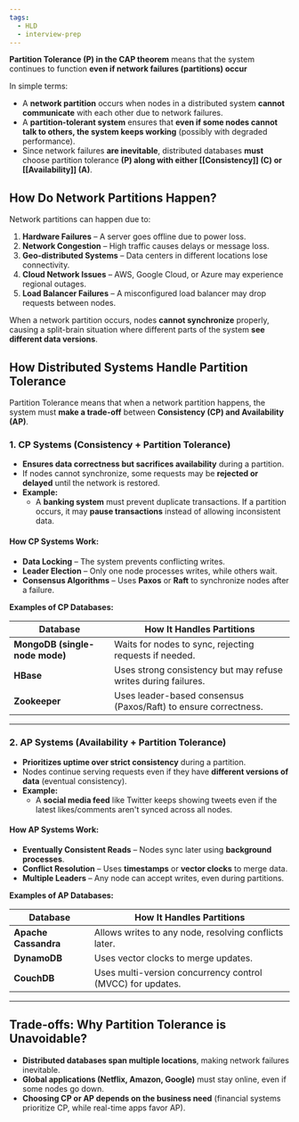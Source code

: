 ```yaml
---
tags:
  - HLD
  - interview-prep
---
```

**Partition Tolerance (P) in the CAP theorem** means that the system continues to function **even if network failures (partitions) occur**

In simple terms:
- A **network partition** occurs when nodes in a distributed system **cannot communicate** with each other due to network failures.
- A **partition-tolerant system** ensures that **even if some nodes cannot talk to others, the system keeps working** (possibly with degraded performance).
- Since network failures **are inevitable**, distributed databases **must** choose partition tolerance **(P) along with either [[Consistency]] (C) or [[Availability]] (A)**.
## **How Do Network Partitions Happen?**

Network partitions can happen due to:
1. **Hardware Failures** – A server goes offline due to power loss.
2. **Network Congestion** – High traffic causes delays or message loss.
3. **Geo-distributed Systems** – Data centers in different locations lose connectivity.
4. **Cloud Network Issues** – AWS, Google Cloud, or Azure may experience regional outages.
5. **Load Balancer Failures** – A misconfigured load balancer may drop requests between nodes.

When a network partition occurs, nodes **cannot synchronize** properly, causing a split-brain situation where different parts of the system **see different data versions**.

## **How Distributed Systems Handle Partition Tolerance**

Partition Tolerance means that when a network partition happens, the system must **make a trade-off** between **Consistency (CP) and Availability (AP)**.

### **1. CP Systems (Consistency + Partition Tolerance)**

- **Ensures data correctness but sacrifices availability** during a partition.
- If nodes cannot synchronize, some requests may be **rejected or delayed** until the network is restored.
- **Example:**
    - A **banking system** must prevent duplicate transactions. If a partition occurs, it may **pause transactions** instead of allowing inconsistent data.

#### **How CP Systems Work:**

- **Data Locking** – The system prevents conflicting writes.
- **Leader Election** – Only one node processes writes, while others wait.
- **Consensus Algorithms** – Uses **Paxos** or **Raft** to synchronize nodes after a failure.

**Examples of CP Databases:**

|Database|How It Handles Partitions|
|---|---|
|**MongoDB (single-node mode)**|Waits for nodes to sync, rejecting requests if needed.|
|**HBase**|Uses strong consistency but may refuse writes during failures.|
|**Zookeeper**|Uses leader-based consensus (Paxos/Raft) to ensure correctness.|

---

### **2. AP Systems (Availability + Partition Tolerance)**

- **Prioritizes uptime over strict consistency** during a partition.
- Nodes continue serving requests even if they have **different versions of data** (eventual consistency).
- **Example:**
    - A **social media feed** like Twitter keeps showing tweets even if the latest likes/comments aren't synced across all nodes.

#### **How AP Systems Work:**

- **Eventually Consistent Reads** – Nodes sync later using **background processes**.
- **Conflict Resolution** – Uses **timestamps** or **vector clocks** to merge data.
- **Multiple Leaders** – Any node can accept writes, even during partitions.

**Examples of AP Databases:**

|Database|How It Handles Partitions|
|---|---|
|**Apache Cassandra**|Allows writes to any node, resolving conflicts later.|
|**DynamoDB**|Uses vector clocks to merge updates.|
|**CouchDB**|Uses multi-version concurrency control (MVCC) for updates.|

---

## **Trade-offs: Why Partition Tolerance is Unavoidable?**

- **Distributed databases span multiple locations**, making network failures inevitable.
- **Global applications (Netflix, Amazon, Google)** must stay online, even if some nodes go down.
- **Choosing CP or AP depends on the business need** (financial systems prioritize CP, while real-time apps favor AP).